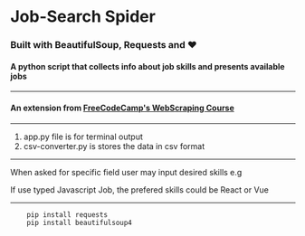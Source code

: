 # Job-Search  Spider
### Built with BeautifulSoup, Requests and ❤
#### A python script that collects info about job skills and presents available jobs 
___
#### An extension from [FreeCodeCamp's WebScraping Course](https://www.youtube.com/watch?v=XVv6mJpFOb0)
___

1. app.py file is for terminal output
2. csv-converter.py is stores the data in csv format

___
When asked for specific field user may input desired skills e.g

If use typed Javascript Job, the prefered skills could be React or Vue
___

```
    pip install requests
    pip install beautifulsoup4
```